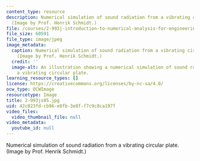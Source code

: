 ```yaml
---
content_type: resource
description: Numerical simulation of sound radiation from a vibrating circular plate.
  (Image by Prof. Henrik Schmidt.)
file: /courses/2-993j-introduction-to-numerical-analysis-for-engineering-13-002j-spring-2005/42c023fdcb96e8fb3e8ff7c9c8ca197f_2-993js05.jpg
file_size: 60591
file_type: image/jpeg
image_metadata:
  caption: Numerical simulation of sound radiation from a vibrating circular plate.
    (Image by Prof. Henrik Schmidt.)
  credit: ''
  image-alt: An illustration showing a numerical simulation of sound radiation from
    a vibrating circular plate.
learning_resource_types: []
license: https://creativecommons.org/licenses/by-nc-sa/4.0/
ocw_type: OCWImage
resourcetype: Image
title: 2-993js05.jpg
uid: 42c023fd-cb96-e8fb-3e8f-f7c9c8ca197f
video_files:
  video_thumbnail_file: null
video_metadata:
  youtube_id: null
---
```

Numerical simulation of sound radiation from a vibrating circular plate. (Image by Prof. Henrik Schmidt.)